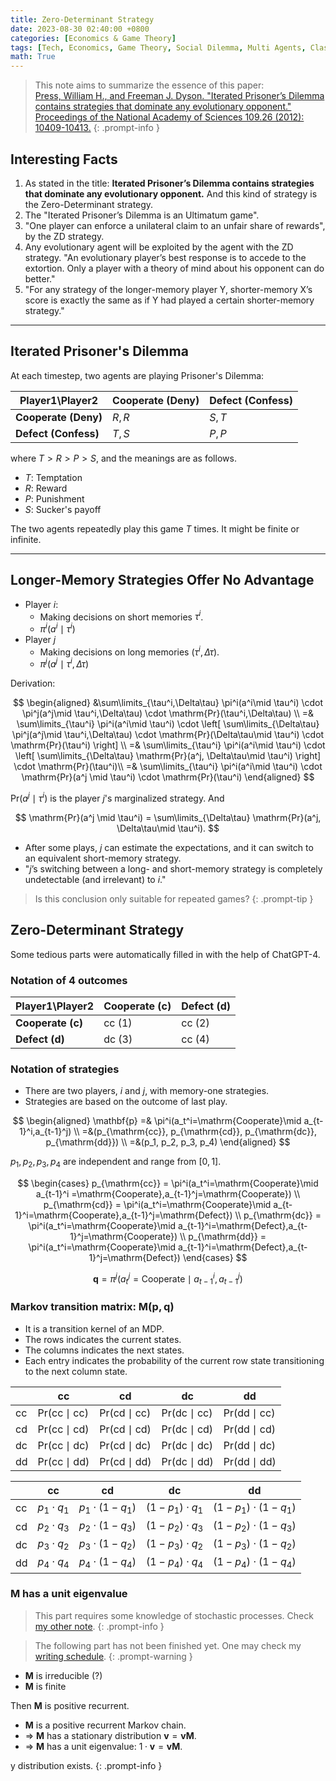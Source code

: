 ```yaml
---
title: Zero-Determinant Strategy
date: 2023-08-30 02:40:00 +0800
categories: [Economics & Game Theory]
tags: [Tech, Economics, Game Theory, Social Dilemma, Multi Agents, Classic]
math: True
---
```


> This note aims to summarize the essence of this paper:  
> [Press, William H., and Freeman J. Dyson. "Iterated Prisoner’s Dilemma contains strategies that dominate any evolutionary opponent." Proceedings of the National Academy of Sciences 109.26 (2012): 10409-10413.](https://www.pnas.org/doi/pdf/10.1073/pnas.1206569109)
{: .prompt-info }


## Interesting Facts

1. As stated in the title: **Iterated Prisoner’s Dilemma contains strategies that dominate any evolutionary opponent.** And this kind of strategy is the Zero-Determinant strategy.
2. The "Iterated Prisoner’s Dilemma is an Ultimatum game".
3. "One player can enforce a unilateral claim to an unfair share of rewards", by the ZD strategy.
4. Any evolutionary agent will be exploited by the agent with the ZD strategy. "An evolutionary player’s best response is to accede to the extortion. Only a player with a theory of mind about his opponent can do better."
5. "For any strategy of the longer-memory player Y, shorter-memory X’s score is exactly the same as if Y had played a certain shorter-memory strategy."

---

## Iterated Prisoner's Dilemma

At each timestep, two agents are playing Prisoner's Dilemma:

| Player1\Player2      | Cooperate (Deny) | Defect (Confess) |
| -------------------- | ---------------- | ---------------- |
| **Cooperate (Deny)** | $R,R$            | $S,T$            |
| **Defect (Confess)** | $T,S$            | $P,P$            |

where $T > R > P > S$, and the meanings are as follows.
- $T$: Temptation
- $R$: Reward
- $P$: Punishment
- $S$: Sucker's payoff

The two agents repeatedly play this game $T$ times. It might be finite or infinite.

---

## Longer-Memory Strategies Offer No Advantage

- Player $i$:
  - Making decisions on short memories $\tau^i$.
  - $\pi^i(a^i\mid \tau^i)$
- Player $j$
  - Making decisions on long memories $(\tau^i,\Delta\tau)$.
  - $\pi^j(a^j\mid \tau^i,\Delta\tau)$

Derivation:

$$
\begin{aligned}
    &\sum\limits_{\tau^i,\Delta\tau} 
    \pi^i(a^i\mid \tau^i) \cdot
    \pi^j(a^j\mid \tau^i,\Delta\tau) \cdot
    \mathrm{Pr}(\tau^i,\Delta\tau) \\
    =& \sum\limits_{\tau^i} \pi^i(a^i\mid \tau^i) \cdot
    \left[
        \sum\limits_{\Delta\tau} \pi^j(a^j\mid \tau^i,\Delta\tau)
        \cdot \mathrm{Pr}(\Delta\tau\mid \tau^i) \cdot \mathrm{Pr}(\tau^i)
    \right] \\
    =& \sum\limits_{\tau^i} \pi^i(a^i\mid \tau^i)  \cdot
    \left[ \sum\limits_{\Delta\tau} \mathrm{Pr}(a^j, \Delta\tau\mid \tau^i) \right]
    \cdot \mathrm{Pr}(\tau^i)\\
    =& \sum\limits_{\tau^i} \pi^i(a^i\mid \tau^i) \cdot \mathrm{Pr}(a^j \mid \tau^i) \cdot \mathrm{Pr}(\tau^i)
\end{aligned}
$$

$\mathrm{Pr}(a^j \mid \tau^i)$ is the player $j$'s marginalized strategy. And

$$
\mathrm{Pr}(a^j \mid \tau^i) = \sum\limits_{\Delta\tau} \mathrm{Pr}(a^j, \Delta\tau\mid \tau^i).
$$

- After some plays, $j$ can estimate the expectations, and it can switch to an equivalent short-memory strategy.
- "$j$’s switching between a long- and short-memory strategy is completely undetectable (and irrelevant) to $i$."

> Is this conclusion only suitable for repeated games?
{: .prompt-tip }

## Zero-Determinant Strategy

Some tedious parts were automatically filled in with the help of ChatGPT-4.

### Notation of 4 outcomes

| Player1\Player2      | Cooperate (c)     | Defect (d)        |
| -------------------- | ----------------  | ----------------  |
| **Cooperate (c)**    | $\mathrm{cc}$ (1) | $\mathrm{cc}$ (2) |
| **Defect (d)**       | $\mathrm{dc}$ (3) | $\mathrm{cc}$ (4) |

### Notation of strategies
- There are two players, $i$ and $j$, with memory-one strategies.
- Strategies are based on the outcome of last play.

$$
\begin{aligned}
\mathbf{p} =& \pi^i(a_t^i=\mathrm{Cooperate}\mid a_{t-1}^i,a_{t-1}^j) \\
=&(p_{\mathrm{cc}}, p_{\mathrm{cd}}, p_{\mathrm{dc}}, p_{\mathrm{dd}}) \\
=&(p_1, p_2, p_3, p_4)
\end{aligned}
$$

$p_1, p_2, p_3, p_4$ are independent and range from $[0,1].$

$$
\begin{cases}
    p_{\mathrm{cc}} = \pi^i(a_t^i=\mathrm{Cooperate}\mid a_{t-1}^i =\mathrm{Cooperate},a_{t-1}^j=\mathrm{Cooperate}) \\
    p_{\mathrm{cd}} = \pi^i(a_t^i=\mathrm{Cooperate}\mid a_{t-1}^i=\mathrm{Cooperate},a_{t-1}^j=\mathrm{Defect}) \\
    p_{\mathrm{dc}} = \pi^i(a_t^i=\mathrm{Cooperate}\mid a_{t-1}^i=\mathrm{Defect},a_{t-1}^j=\mathrm{Cooperate}) \\
    p_{\mathrm{dd}} = \pi^i(a_t^i=\mathrm{Cooperate}\mid a_{t-1}^i=\mathrm{Defect},a_{t-1}^j=\mathrm{Defect})
\end{cases}
$$

$$
\mathbf{q} = \pi^j(a_t^j=\mathrm{Cooperate}\mid a_{t-1}^i,a_{t-1}^j)
$$

### Markov transition matrix: $\mathbf{M}(\mathbf{p}, \mathbf{q})$

- It is a transition kernel of an MDP.
- The rows indicates the current states.
- The columns indicates the next states.
- Each entry indicates the probability of the current row state transitioning to the next column state.


|               | $\mathrm{cc}$                              | $\mathrm{cd}$                           | $\mathrm{dc}$                           | $\mathrm{dd}$                           |
| ------------- | ------------------------------------------ | -------------------------------------- | -------------------------------------- | -------------------------------------- |
| $\mathrm{cc}$ | $\mathrm{Pr}(\mathrm{cc}\mid \mathrm{cc})$ | $\mathrm{Pr}(\mathrm{cd}\mid \mathrm{cc})$ | $\mathrm{Pr}(\mathrm{dc}\mid \mathrm{cc})$ | $\mathrm{Pr}(\mathrm{dd}\mid \mathrm{cc})$ |
| $\mathrm{cd}$ | $\mathrm{Pr}(\mathrm{cc}\mid \mathrm{cd})$ | $\mathrm{Pr}(\mathrm{cd}\mid \mathrm{cd})$ | $\mathrm{Pr}(\mathrm{dc}\mid \mathrm{cd})$ | $\mathrm{Pr}(\mathrm{dd}\mid \mathrm{cd})$ |
| $\mathrm{dc}$ | $\mathrm{Pr}(\mathrm{cc}\mid \mathrm{dc})$ | $\mathrm{Pr}(\mathrm{cd}\mid \mathrm{dc})$ | $\mathrm{Pr}(\mathrm{dc}\mid \mathrm{dc})$ | $\mathrm{Pr}(\mathrm{dd}\mid \mathrm{dc})$ |
| $\mathrm{dd}$ | $\mathrm{Pr}(\mathrm{cc}\mid \mathrm{dd})$ | $\mathrm{Pr}(\mathrm{cd}\mid \mathrm{dd})$ | $\mathrm{Pr}(\mathrm{dc}\mid \mathrm{dd})$ | $\mathrm{Pr}(\mathrm{dd}\mid \mathrm{dd})$ |


|               | $\mathrm{cc}$      | $\mathrm{cd}$      | $\mathrm{dc}$      | $\mathrm{dd}$         |
| ------------- | ------------------ | ------------------ | ------------------ | --------------------- |
| $\mathrm{cc}$ | $p_1\cdot q_1$     | $p_1\cdot (1-q_1)$ | $(1-p_1)\cdot q_1$ | $(1-p_1)\cdot(1-q_1)$ |
| $\mathrm{cd}$ | $p_2\cdot q_3$     | $p_2\cdot (1-q_3)$ | $(1-p_2)\cdot q_3$ | $(1-p_2)\cdot(1-q_3)$ |
| $\mathrm{dc}$ | $p_3\cdot q_2$     | $p_3\cdot (1-q_2)$ | $(1-p_3)\cdot q_2$ | $(1-p_3)\cdot(1-q_2)$ |
| $\mathrm{dd}$ | $p_4\cdot q_4$     | $p_4\cdot (1-q_4)$ | $(1-p_4)\cdot q_4$ | $(1-p_4)\cdot(1-q_4)$ |


<!-- - Each row sums up to $1.$ -->

### $\mathbf{M}$ has a unit eigenvalue

> This part requires some knowledge of stochastic processes. Check [my other note]({{site.baseurl}}/posts/Stochastic-Processes/).
{: .prompt-info }


> The following part has not been finished yet. One may check my [writing schedule]({{site.baseurl}}/posts/Schedule/).
{: .prompt-warning }

- $\mathbf{M}$ is irreducible (?)
- $\mathbf{M}$ is finite

Then $\mathbf{M}$ is positive recurrent.


- $\mathbf{M}$ is a positive recurrent Markov chain.
- $\Rightarrow$ $\mathbf{M}$ has a stationary distribution $\mathbf{v} = \mathbf{v} \mathbf{M}.$
- $\Rightarrow$ $\mathbf{M}$ has a unit eigenvalue: $1\cdot \mathbf{v} = \mathbf{v} \mathbf{M}.$

y distribution exists.
{: .prompt-info }









